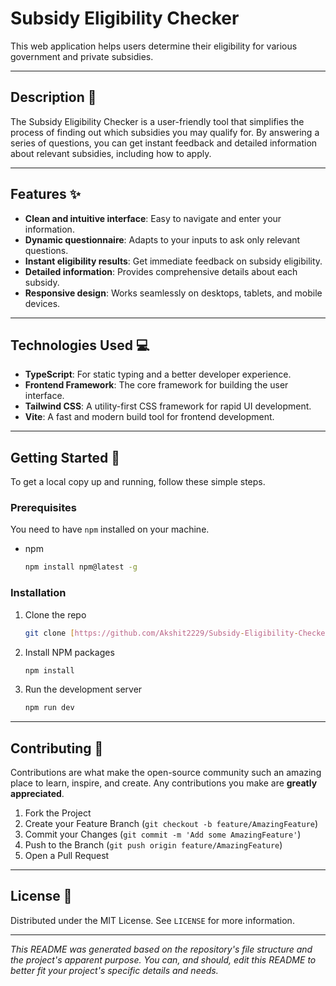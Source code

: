 # Subsidy Eligibility Checker

This web application helps users determine their eligibility for various government and private subsidies.

---

## **Description** 📝

The Subsidy Eligibility Checker is a user-friendly tool that simplifies the process of finding out which subsidies you may qualify for. By answering a series of questions, you can get instant feedback and detailed information about relevant subsidies, including how to apply.

---

## **Features** ✨

* **Clean and intuitive interface**: Easy to navigate and enter your information.
* **Dynamic questionnaire**: Adapts to your inputs to ask only relevant questions.
* **Instant eligibility results**: Get immediate feedback on subsidy eligibility.
* **Detailed information**: Provides comprehensive details about each subsidy.
* **Responsive design**: Works seamlessly on desktops, tablets, and mobile devices.

---

## **Technologies Used** 💻

* **TypeScript**: For static typing and a better developer experience.
* **Frontend Framework**: The core framework for building the user interface.
* **Tailwind CSS**: A utility-first CSS framework for rapid UI development.
* **Vite**: A fast and modern build tool for frontend development.

---

## **Getting Started** 🚀

To get a local copy up and running, follow these simple steps.

### **Prerequisites**

You need to have `npm` installed on your machine.
* npm
    ```sh
    npm install npm@latest -g
    ```

### **Installation**

1.  Clone the repo
    ```sh
    git clone [https://github.com/Akshit2229/Subsidy-Eligibility-Checker.git](https://github.com/Akshit2229/Subsidy-Eligibility-Checker.git)
    ```
2.  Install NPM packages
    ```sh
    npm install
    ```
3.  Run the development server
    ```sh
    npm run dev
    ```

---

## **Contributing** 🤝

Contributions are what make the open-source community such an amazing place to learn, inspire, and create. Any contributions you make are **greatly appreciated**.

1.  Fork the Project
2.  Create your Feature Branch (`git checkout -b feature/AmazingFeature`)
3.  Commit your Changes (`git commit -m 'Add some AmazingFeature'`)
4.  Push to the Branch (`git push origin feature/AmazingFeature`)
5.  Open a Pull Request

---

## **License** 📄

Distributed under the MIT License. See `LICENSE` for more information.
***

*This README was generated based on the repository's file structure and the project's apparent purpose. You can, and should, edit this README to better fit your project's specific details and needs.*
